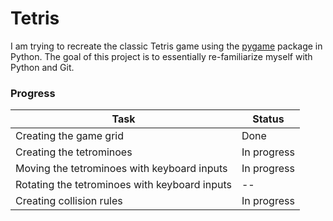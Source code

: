 <h1>Tetris</h1>
<p>I am trying to recreate the classic Tetris game using the <a href="https://pypi.org/project/pygame/">pygame</a> package in Python.
The goal of this project is to essentially re-familiarize myself with Python and Git.
</p>

<h3>Progress</h3>

| Task                                          | Status      |
|-----------------------------------------------|-------------|
| Creating the game grid                        | Done        |
| Creating the tetrominoes                      | In progress |
| Moving the tetrominoes with keyboard inputs   | In progress |
| Rotating the tetrominoes with keyboard inputs | --          |
| Creating collision rules                      | In progress |